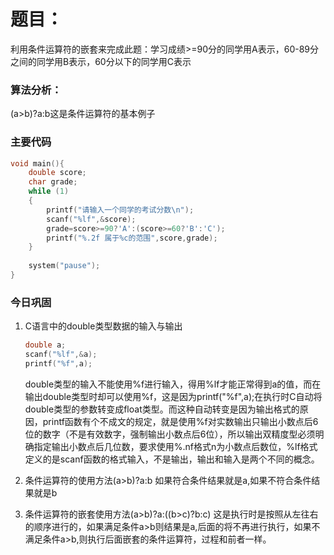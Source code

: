 # 题目：

利用条件运算符的嵌套来完成此题：学习成绩>=90分的同学用A表示，60-89分之间的同学用B表示，60分以下的同学用C表示



### **算法分析**：

(a>b)?a:b这是条件运算符的基本例子



### 主要代码

```c
void main(){
	double score;
	char grade;
	while (1)
	{
		printf("请输入一个同学的考试分数\n");
		scanf("%lf",&score);
		grade=score>=90?'A':(score>=60?'B':'C');
		printf("%.2f 属于%c的范围",score,grade);
	}
	
	system("pause");
}
```

### 今日巩固

1. C语言中的double类型数据的输入与输出

   ```c
   double a;
   scanf("%lf",&a);
   printf("%f",a);
   ```

   double类型的输入不能使用%f进行输入，得用%lf才能正常得到a的值，而在输出double类型时却可以使用%f，这是因为printf("%f",a);在执行时C自动将double类型的参数转变成float类型。而这种自动转变是因为输出格式的原因，printf函数有个不成文的规定，就是使用%f对实数输出只输出小数点后6位的数字（不是有效数字，强制输出小数点后6位），所以输出双精度型必须明确指定输出小数点后几位数，要求使用%.nf格式n为小数点后数位，%lf格式定义的是scanf函数的格式输入，不是输出，输出和输入是两个不同的概念。

2. 条件运算符的使用方法(a>b)?a:b  如果符合条件结果就是a,如果不符合条件结果就是b

3. 条件运算符的嵌套使用方法(a>b)?a:((b>c)?b:c)  这是执行时是按照从左往右的顺序进行的，如果满足条件a>b则结果是a,后面的将不再进行执行，如果不满足条件a>b,则执行后面嵌套的条件运算符，过程和前者一样。